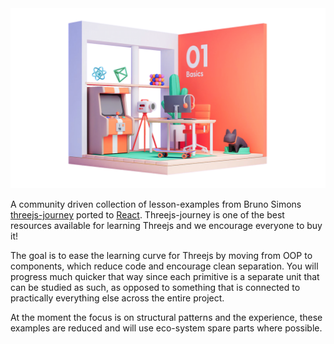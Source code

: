 <img src="/stage1.png" alt="Stage 1" />

A community driven collection of lesson-examples from Bruno Simons [threejs-journey](https://threejs-journey.com) ported to [React](https://github.com/pmndrs/react-three-fiber). Threejs-journey is one of the best resources available for learning Threejs and we encourage everyone to buy it! 

The goal is to ease the learning curve for Threejs by moving from OOP to components, which reduce code and encourage clean separation. You will progress much quicker that way since each primitive is a separate unit that can be studied as such, as opposed to something that is connected to practically everything else across the entire project.

At the moment the focus is on structural patterns and the experience, these examples are reduced and will use eco-system spare parts where possible.
